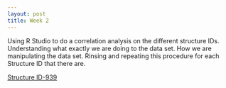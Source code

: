 ```yaml
---
layout: post
title: Week 2
---
```


Using R Studio to do a correlation analysis on the different structure IDs. Understanding what exactly we are doing to the data set. How we are manipulating the data set. Rinsing and repeating this procedure for each Structure ID that there are. 

[Structure ID-939](Structure-939.pdf)
